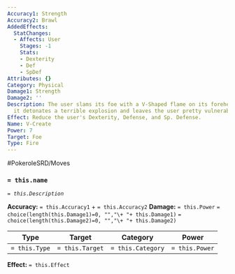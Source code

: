 ```yaml
---
Accuracy1: Strength
Accuracy2: Brawl
AddedEffects:
  StatChanges:
  - Affects: User
    Stages: -1
    Stats:
    - Dexterity
    - Def
    - SpDef
Attributes: {}
Category: Physical
Damage1: Strength
Damage2: ''
Description: The user slams its foe with a V-Shaped flame on its forehead. Upon impact,
  it detonates a terrible explosion and leaves the user pretty vulnerable afterwards.
Effect: Reduce the user's Dexterity, Defense, and Sp. Defense.
Name: V-Create
Power: 7
Target: Foe
Type: Fire
---
```


#PokeroleSRD/Moves

### `= this.name`
*`= this.Description`*

**Accuracy:** `= this.Accuracy1` + `= this.Accuracy2`
**Damage:** `= this.Power` `= choice(length(this.Damage1)=0, "","\+ "+ this.Damage1)` `= choice(length(this.Damage2)=0, "","\+ "+ this.Damage2)`

| Type          | Target          | Category          | Power          |
| ------------- | --------------- | ----------------  | -------------- |
| `= this.Type` | `= this.Target` | `= this.Category` | `= this.Power` | 

**Effect:** `= this.Effect`